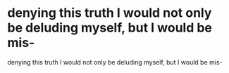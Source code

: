 # denying this truth I would not only be deluding myself, but I would be mis-

denying this truth I would not only be deluding myself, but I would be mis-